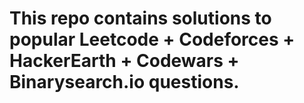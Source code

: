 # This repo contains solutions to popular Leetcode + Codeforces + HackerEarth + Codewars + Binarysearch.io  questions.
